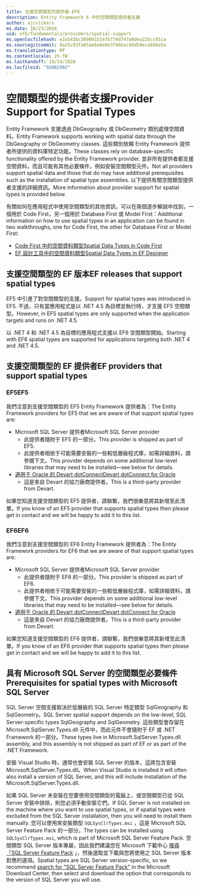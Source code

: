 ```yaml
---
title: 支援空間類型的提供者-EF6
description: Entity Framework 6 中的空間類型提供者支援
author: ajcvickers
ms.date: 10/23/2016
uid: ef6/fundamentals/providers/spatial-support
ms.openlocfilehash: e2a543bc309001b14fb770d747a0dea22bcc91ca
ms.sourcegitcommit: 0a25c03fa65ae6e0e0e3f66bac48d59eceb96a5a
ms.translationtype: MT
ms.contentlocale: zh-TW
ms.lasthandoff: 10/14/2020
ms.locfileid: "92062902"
---
```

# <a name="provider-support-for-spatial-types"></a><span data-ttu-id="3c159-103">空間類型的提供者支援</span><span class="sxs-lookup"><span data-stu-id="3c159-103">Provider Support for Spatial Types</span></span>
<span data-ttu-id="3c159-104">Entity Framework 支援透過 DbGeography 或 DbGeometry 類別處理空間資料。</span><span class="sxs-lookup"><span data-stu-id="3c159-104">Entity Framework supports working with spatial data through the DbGeography or DbGeometry classes.</span></span> <span data-ttu-id="3c159-105">這些類別依賴 Entity Framework 提供者所提供的資料庫特定功能。</span><span class="sxs-lookup"><span data-stu-id="3c159-105">These classes rely on database-specific functionality offered by the Entity Framework provider.</span></span> <span data-ttu-id="3c159-106">並非所有提供者都支援空間資料，而且可能有其他必要條件，例如安裝空間類型元件。</span><span class="sxs-lookup"><span data-stu-id="3c159-106">Not all providers support spatial data and those that do may have additional prerequisites such as the installation of spatial type assemblies.</span></span> <span data-ttu-id="3c159-107">以下提供有關空間類型提供者支援的詳細資訊。</span><span class="sxs-lookup"><span data-stu-id="3c159-107">More information about provider support for spatial types is provided below.</span></span>  

<span data-ttu-id="3c159-108">有關如何在應用程式中使用空間類型的其他資訊，可以在兩個逐步解說中找到，一個用於 Code First，另一個用於 Database First 或 Model First：</span><span class="sxs-lookup"><span data-stu-id="3c159-108">Additional information on how to use spatial types in an application can be found in two walkthroughs, one for Code First, the other for Database First or Model First:</span></span>  

- [<span data-ttu-id="3c159-109">Code First 中的空間資料類型</span><span class="sxs-lookup"><span data-stu-id="3c159-109">Spatial Data Types in Code First</span></span>](xref:ef6/modeling/code-first/data-types/spatial)  
- [<span data-ttu-id="3c159-110">EF 設計工具中的空間資料類型</span><span class="sxs-lookup"><span data-stu-id="3c159-110">Spatial Data Types in EF Designer</span></span>](xref:ef6/modeling/designer/data-types/spatial)  

## <a name="ef-releases-that-support-spatial-types"></a><span data-ttu-id="3c159-111">支援空間類型的 EF 版本</span><span class="sxs-lookup"><span data-stu-id="3c159-111">EF releases that support spatial types</span></span>  

<span data-ttu-id="3c159-112">EF5 中引進了對空間類型的支援。</span><span class="sxs-lookup"><span data-stu-id="3c159-112">Support for spatial types was introduced in EF5.</span></span> <span data-ttu-id="3c159-113">不過，只有當應用程式是以 .NET 4.5 為目標並執行時，才支援 EF5 空間類型。</span><span class="sxs-lookup"><span data-stu-id="3c159-113">However, in EF5 spatial types are only supported when the application targets and runs on .NET 4.5.</span></span>  

<span data-ttu-id="3c159-114">以 .NET 4 和 .NET 4.5 為目標的應用程式支援以 EF6 空間類型開始。</span><span class="sxs-lookup"><span data-stu-id="3c159-114">Starting with EF6 spatial types are supported for applications targeting both .NET 4 and .NET 4.5.</span></span>  

## <a name="ef-providers-that-support-spatial-types"></a><span data-ttu-id="3c159-115">支援空間類型的 EF 提供者</span><span class="sxs-lookup"><span data-stu-id="3c159-115">EF providers that support spatial types</span></span>  

### <a name="ef5"></a><span data-ttu-id="3c159-116">EF5</span><span class="sxs-lookup"><span data-stu-id="3c159-116">EF5</span></span>  

<span data-ttu-id="3c159-117">我們注意到支援空間類型的 EF5 Entity Framework 提供者為：</span><span class="sxs-lookup"><span data-stu-id="3c159-117">The Entity Framework providers for EF5 that we are aware of that support spatial types are:</span></span>  

- <span data-ttu-id="3c159-118">Microsoft SQL Server 提供者</span><span class="sxs-lookup"><span data-stu-id="3c159-118">Microsoft SQL Server provider</span></span>  
    - <span data-ttu-id="3c159-119">此提供者隨附于 EF5 的一部分。</span><span class="sxs-lookup"><span data-stu-id="3c159-119">This provider is shipped as part of EF5.</span></span>  
    - <span data-ttu-id="3c159-120">此提供者相依于可能需要安裝的一些較低層級程式庫，如需詳細資料，請參閱下文。</span><span class="sxs-lookup"><span data-stu-id="3c159-120">This provider depends on some additional low-level libraries that may need to be installed—see below for details.</span></span>  
- [<span data-ttu-id="3c159-121">適用于 Oracle 的 Devart dotConnect</span><span class="sxs-lookup"><span data-stu-id="3c159-121">Devart dotConnect for Oracle</span></span>](https://www.devart.com/dotconnect/oracle/)  
    - <span data-ttu-id="3c159-122">這是來自 Devart 的協力廠商提供者。</span><span class="sxs-lookup"><span data-stu-id="3c159-122">This is a third-party provider from Devart.</span></span>  

<span data-ttu-id="3c159-123">如果您知道支援空間類型的 EF5 提供者，請聯繫，我們很樂意將其新增至此清單。</span><span class="sxs-lookup"><span data-stu-id="3c159-123">If you know of an EF5 provider that supports spatial types then please get in contact and we will be happy to add it to this list.</span></span>  

### <a name="ef6"></a><span data-ttu-id="3c159-124">EF6</span><span class="sxs-lookup"><span data-stu-id="3c159-124">EF6</span></span>  

<span data-ttu-id="3c159-125">我們注意到支援空間類型的 EF6 Entity Framework 提供者為：</span><span class="sxs-lookup"><span data-stu-id="3c159-125">The Entity Framework providers for EF6 that we are aware of that support spatial types are:</span></span>  

- <span data-ttu-id="3c159-126">Microsoft SQL Server 提供者</span><span class="sxs-lookup"><span data-stu-id="3c159-126">Microsoft SQL Server provider</span></span>  
    - <span data-ttu-id="3c159-127">此提供者隨附于 EF6 的一部分。</span><span class="sxs-lookup"><span data-stu-id="3c159-127">This provider is shipped as part of EF6.</span></span>  
    - <span data-ttu-id="3c159-128">此提供者相依于可能需要安裝的一些較低層級程式庫，如需詳細資料，請參閱下文。</span><span class="sxs-lookup"><span data-stu-id="3c159-128">This provider depends on some additional low-level libraries that may need to be installed—see below for details.</span></span>  
- [<span data-ttu-id="3c159-129">適用于 Oracle 的 Devart dotConnect</span><span class="sxs-lookup"><span data-stu-id="3c159-129">Devart dotConnect for Oracle</span></span>](https://www.devart.com/dotconnect/oracle/)  
    - <span data-ttu-id="3c159-130">這是來自 Devart 的協力廠商提供者。</span><span class="sxs-lookup"><span data-stu-id="3c159-130">This is a third-party provider from Devart.</span></span>  

<span data-ttu-id="3c159-131">如果您知道支援空間類型的 EF6 提供者，請聯繫，我們很樂意將其新增至此清單。</span><span class="sxs-lookup"><span data-stu-id="3c159-131">If you know of an EF6 provider that supports spatial types then please get in contact and we will be happy to add it to this list.</span></span>  

## <a name="prerequisites-for-spatial-types-with-microsoft-sql-server"></a><span data-ttu-id="3c159-132">具有 Microsoft SQL Server 的空間類型必要條件</span><span class="sxs-lookup"><span data-stu-id="3c159-132">Prerequisites for spatial types with Microsoft SQL Server</span></span>  

<span data-ttu-id="3c159-133">SQL Server 空間支援取決於低層級的 SQL Server 特定類型 SqlGeography 和 SqlGeometry。</span><span class="sxs-lookup"><span data-stu-id="3c159-133">SQL Server spatial support depends on the low-level, SQL Server-specific types SqlGeography and SqlGeometry.</span></span> <span data-ttu-id="3c159-134">這些類型會存留在 Microsoft.SqlServer.Types.dll 元件中，而此元件不會隨附于 EF 或 .NET Framework 的一部分。</span><span class="sxs-lookup"><span data-stu-id="3c159-134">These types live in Microsoft.SqlServer.Types.dll assembly, and this assembly is not shipped as part of EF or as part of the .NET Framework.</span></span>  

<span data-ttu-id="3c159-135">安裝 Visual Studio 時，通常也會安裝 SQL Server 的版本，這將包含安裝 Microsoft.SqlServer.Types.dll。</span><span class="sxs-lookup"><span data-stu-id="3c159-135">When Visual Studio is installed it will often also install a version of SQL Server, and this will include installation of the Microsoft.SqlServer.Types.dll.</span></span>  

<span data-ttu-id="3c159-136">如果 SQL Server 未安裝在您要使用空間類型的電腦上，或空間類型已從 SQL Server 安裝中排除，則您必須手動安裝它們。</span><span class="sxs-lookup"><span data-stu-id="3c159-136">If SQL Server is not installed on the machine where you want to use spatial types, or if spatial types were excluded from the SQL Server installation, then you will need to install them manually.</span></span> <span data-ttu-id="3c159-137">您可以使用來安裝類型 `SQLSysClrTypes.msi` ，這是 Microsoft SQL Server Feature Pack 的一部分。</span><span class="sxs-lookup"><span data-stu-id="3c159-137">The types can be installed using `SQLSysClrTypes.msi`, which is part of Microsoft SQL Server Feature Pack.</span></span> <span data-ttu-id="3c159-138">空間類型 SQL Server 版本專屬，因此我們建議您在 Microsoft 下載中心 [搜尋「SQL Server Feature Pack](https://www.microsoft.com/search/result.aspx?q=sql+server+feature+pack) 」，然後選取並下載與您將使用之 SQL Server 版本對應的選項。</span><span class="sxs-lookup"><span data-stu-id="3c159-138">Spatial types are SQL Server version-specific, so we recommend [search for "SQL Server Feature Pack"](https://www.microsoft.com/search/result.aspx?q=sql+server+feature+pack) in the Microsoft Download Center, then select and download the option that corresponds to the version of SQL Server you will use.</span></span>
